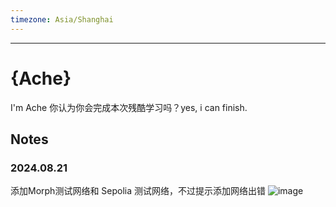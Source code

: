 ```yaml
---
timezone: Asia/Shanghai
---
```



---

# {Ache}

I'm Ache 
你认为你会完成本次残酷学习吗？yes, i can finish.

## Notes

<!-- Content_START -->

### 2024.08.21
添加Morph测试网络和 Sepolia 测试网络，不过提示添加网络出错
![image](https://github.com/user-attachments/assets/2f16f7a5-9e90-4f0b-a211-21d4ae7b2898)
